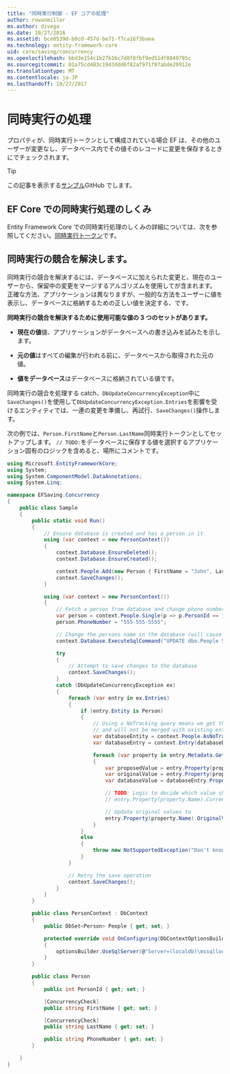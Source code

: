```yaml
---
title: "同時実行制御 - EF コアの処理"
author: rowanmiller
ms.author: divega
ms.date: 10/27/2016
ms.assetid: bce0539d-b0cd-457d-be71-f7ca16f3baea
ms.technology: entity-framework-core
uid: core/saving/concurrency
ms.openlocfilehash: bbd3e154c1b27b16c7d8f8fbf9ed51df0849795c
ms.sourcegitcommit: 01a75cd483c1943ddd6f82af971f07abde20912e
ms.translationtype: MT
ms.contentlocale: ja-JP
ms.lasthandoff: 10/27/2017
---
```

# <a name="handling-concurrency"></a>同時実行の処理

プロパティが、同時実行トークンとして構成されている場合 EF は、その他のユーザーが変更なし、データベース内でその値そのレコードに変更を保存するときにでチェックされます。

> [!TIP]  
> この記事を表示する[サンプル](https://github.com/aspnet/EntityFramework.Docs/tree/master/samples/core/Saving/Saving/Concurrency/)GitHub でします。

## <a name="how-concurrency-handling-works-in-ef-core"></a>EF Core での同時実行処理のしくみ

Entity Framework Core での同時実行処理のしくみの詳細については、次を参照してください。[同時実行トークン](../modeling/concurrency.md)です。

## <a name="resolving-concurrency-conflicts"></a>同時実行の競合を解決します。

同時実行の競合を解決するには、データベースに加えられた変更と、現在のユーザーから、保留中の変更をマージするアルゴリズムを使用してが含まれます。 正確な方法、アプリケーションは異なりますが、一般的な方法をユーザーに値を表示し、データベースに格納するための正しい値を決定する、です。

**同時実行の競合を解決するために使用可能な値の 3 つのセットがあります。**

* **現在の値**値、アプリケーションがデータベースへの書き込みを試みたを示します。

* **元の値**はすべての編集が行われる前に、データベースから取得された元の値。

* **値をデータベース**はデータベースに格納されている値です。

同時実行の競合を処理する catch、`DbUpdateConcurrencyException`中に`SaveChanges()`を使用して`DbUpdateConcurrencyException.Entries`を影響を受けるエンティティでは、一連の変更を準備し、再試行、`SaveChanges()`操作します。

次の例では、`Person.FirstName`と`Person.LastName`同時実行トークンとしてセットアップします。 `// TODO:`をデータベースに保存する値を選択するアプリケーション固有のロジックを含めると、場所にコメントです。

<!-- [!code-csharp[Main](samples/core/Saving/Saving/Concurrency/Sample.cs?highlight=53,54)] -->
``` csharp
using Microsoft.EntityFrameworkCore;
using System;
using System.ComponentModel.DataAnnotations;
using System.Linq;

namespace EFSaving.Concurrency
{
    public class Sample
    {
        public static void Run()
        {
            // Ensure database is created and has a person in it
            using (var context = new PersonContext())
            {
                context.Database.EnsureDeleted();
                context.Database.EnsureCreated();

                context.People.Add(new Person { FirstName = "John", LastName = "Doe" });
                context.SaveChanges();
            }

            using (var context = new PersonContext())
            {
                // Fetch a person from database and change phone number
                var person = context.People.Single(p => p.PersonId == 1);
                person.PhoneNumber = "555-555-5555";

                // Change the persons name in the database (will cause a concurrency conflict)
                context.Database.ExecuteSqlCommand("UPDATE dbo.People SET FirstName = 'Jane' WHERE PersonId = 1");

                try
                {
                    // Attempt to save changes to the database
                    context.SaveChanges();
                }
                catch (DbUpdateConcurrencyException ex)
                {
                    foreach (var entry in ex.Entries)
                    {
                        if (entry.Entity is Person)
                        {
                            // Using a NoTracking query means we get the entity but it is not tracked by the context
                            // and will not be merged with existing entities in the context.
                            var databaseEntity = context.People.AsNoTracking().Single(p => p.PersonId == ((Person)entry.Entity).PersonId);
                            var databaseEntry = context.Entry(databaseEntity);

                            foreach (var property in entry.Metadata.GetProperties())
                            {
                                var proposedValue = entry.Property(property.Name).CurrentValue;
                                var originalValue = entry.Property(property.Name).OriginalValue;
                                var databaseValue = databaseEntry.Property(property.Name).CurrentValue;

                                // TODO: Logic to decide which value should be written to database
                                // entry.Property(property.Name).CurrentValue = <value to be saved>;

                                // Update original values to
                                entry.Property(property.Name).OriginalValue = databaseEntry.Property(property.Name).CurrentValue;
                            }
                        }
                        else
                        {
                            throw new NotSupportedException("Don't know how to handle concurrency conflicts for " + entry.Metadata.Name);
                        }
                    }

                    // Retry the save operation
                    context.SaveChanges();
                }
            }
        }

        public class PersonContext : DbContext
        {
            public DbSet<Person> People { get; set; }

            protected override void OnConfiguring(DbContextOptionsBuilder optionsBuilder)
            {
                optionsBuilder.UseSqlServer(@"Server=(localdb)\mssqllocaldb;Database=EFSaving.Concurrency;Trusted_Connection=True;");
            }
        }

        public class Person
        {
            public int PersonId { get; set; }

            [ConcurrencyCheck]
            public string FirstName { get; set; }

            [ConcurrencyCheck]
            public string LastName { get; set; }

            public string PhoneNumber { get; set; }
        }

    }
}
```
